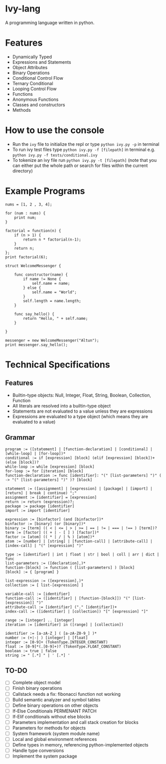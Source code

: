 # Ivy-lang
A programming language written in python.

# Features
* Dynamically Typed
* Expressions and Statements
* Object Attributes
* Binary Operations
* Conditional Control Flow
* Ternary Conditional
* Looping Control Flow
* Functions
* Anonymous Functions
* Classes and constructors
* Methods

# How to use the console
* Run the `ivy` file to initialize the repl or type `python ivy.py -p` in terminal
* To run ivy test files type `python ivy.py -f [filepath]` in terminal
e.g. `python ivy.py -f tests/conditional.ivy`
* To tokenize an ivy file run `python ivy.py -t [filepath]` (note that you can either put the whole path or search for files within the current directory)

# Example Programs
```
nums = [1, 2 , 3, 4];

for (num : nums) {
    print num;
}
```

```
factorial = function(n) {
    if (n > 1) {
        return n * factorial(n-1);
    }
    return n;
};
print factorial(6);
```

```
struct WelcomeMessenger {

    func constructor(name) {
        if name != None {
            self.name = name;
        } else {
            self.name = "World";
        }
        self.length = name.length;
    }

    func say_hello() {
        return "Hello, " + self.name;
    }

}

messenger = new WelcomeMessenger("Altun");
print messenger.say_hello();
```

# Technical Specifications
## Features
* Builtin-type objects: Null, Integer, Float, String, Boolean, Collection, Function
* All literals are resolved into a builtin-type object
* Statements are not evaluated to a value unless they are expressions
* Expressions are evaluated to a type object (which means they are evaluated to a value)

## Grammar
```
program := ([statement] | [function-declaration] | [conditional] | [while-loop] | [for-loop])*
conditional := if [expression] [block] (elif [expression] [block])+ (else [block])?
while-loop := while [expression] [block]
for-loop := for [iteration] [block]
function-declaration := func [identifier]: "(" [list-parameters] ")" ( -> "(" [list-parameters] ")" )? [block]
```

```
statement := ([assignment] | [expression] | [package] | [import] | [return] | break | continue) ";"
assignment := [identifier] = [expression]
return := return (expression)?;
package := package [identifier]
import := import [identifier]
```

```
expression := [binfactor] (and [binfactor])*
binfactor := [binary] (or [binary])*
binary := [term] (( < | <= | > | >= | == | != | === | !== ) [term])?
term := [factor] (( + | - [ ] ) [factor])*
factor := [atom] (( * | / | % ) [atom])*
atom := [number] | [string] | [function-call] | [attribute-call] | [index-call] | "(" [expression] ")"
```

```
type := [identifier] | int | float | str | bool | coll | arr | dict | func
list-parameters := ([declaration],)*
function-[block] := function ( [list-parameters] ) [block]
[block] := { [program] }
```

```
list-expression := ([expression],)*
collection := [ list-[expression] ]
```

```
variable-call := [identifier]
function-call := ([identifier] | [function-[block]]) "(" [list-[expression]] ")"
attribute-call := [identifier] ("." [identifier])+
index-call := ([identifier] | [collection]) "[" [expression] "]"
```

```
range := [integer] .. [integer]
iteration := [identifier] in ([range] | [collection])
```

```
identifier := [a-zA-Z_] ( [a-zA-Z0-9_] )*
number := (+|-| ) [integer] | [float]
integer := [0-9]+ (TokenType.INTEGER_CONSTANT)
float := [0-9]*(.[0-9]+)? (TokenType.FLOAT_CONSTANT)
boolean := true | false
string := " [.*] " | ' [.*] '
```

## TO-DO
- [ ] Complete object model
- [ ] Finish binary operations
- [ ] Callstack needs a fix: fibonacci function not working
- [ ] Build semantic analyzer and symbol tables
- [ ] Define binary operations on other objects
- [ ] If-Else Conditionals PERMENANT PATCH
- [ ] If-Elif conditionals without else blocks
- [ ] Parameters implementation and call stack creation for blocks
- [ ] Parameters for methods for objects
- [ ] System framework (system module name)
- [ ] Local and global environment references
- [ ] Define types in memory, referencing python-implemented objects
- [ ] Handle type conversions
- [ ] Implement the system package
